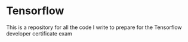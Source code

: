 # Tensorflow
This is a repository for all the code I write to prepare for the Tensorflow developer certificate exam
